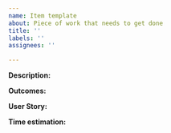 ```yaml
---
name: Item template
about: Piece of work that needs to get done
title: ''
labels: ''
assignees: ''

---
```


**Description:**

**Outcomes:**

**User Story:**

**Time estimation:**
